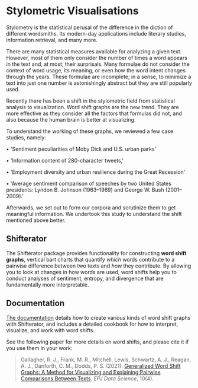 # Stylometric Visualisations

Stylometry is the statistical perusal of the difference in the diction of different wordsmiths. Its modern-day applications include literary studies, information retrieval, and many more.

There are many statistical measures available for analyzing a given text. However, most of them only consider the number of times a word appears in the text and, at most, their surprisals. Many formulae do not consider the context of word usage, its meaning, or even how the word intent changes through the years. These formulae are incomplete; in a sense, to minimize a text into just one number is astonishingly abstract but they are still popularly used.

Recently there has been a shift in the stylometric field from statistical analysis to visualization. Word shift graphs are the new trend. They are more effective as they consider all the factors that formulas did not, and also because the human brain is better at visualizing.

To understand the working of these graphs, we reviewed a few case studies, namely:

• 'Sentiment peculiarities of Moby Dick and U.S. urban parks'

• 'Information content of 280-character tweets,' 

• 'Employment diversity and urban resilience during the Great Recession'

• 'Average sentiment comparison of speeches by two United States presidents: Lyndon B. Johnson (1963–1969) and George W. Bush (2001–2009).' 

Afterwards, we set out to form our corpora and scrutinize them to get meaningful information.
We undertook this study to understand the shift mentioned above better.


## Shifterator

The Shifterator package provides functionality for constructing **word shift graphs**, vertical bart charts that quantify *which* words contribute to a pairwise difference between two texts and *how* they contribute. By allowing you to look at changes in how words are used, word shifts help you to conduct analyses of sentiment, entropy, and divergence that are fundamentally more interpretable.


## Documentation

[The documentation](https://shifterator.readthedocs.io/en/latest/) details how to create various kinds of word shift graphs with Shifterator, and includes a detailed cookbook for how to interpret, visualize, and work with word shifts.


See the following paper for more details on word shifts, and please cite it if you use them in your work:

> Gallagher, R. J., Frank, M. R., Mitchell, Lewis, Schwartz, A. J., Reagan, A. J., Danforth, C. M., Dodds, P. S. (2021). [Generalized Word Shift Graphs: A Method for Visualizing and Explaining Pairwise Comparisons Between Texts](https://epjdatascience.springeropen.com/articles/10.1140/epjds/s13688-021-00260-3). *EPJ Data Science*, 10(4).
